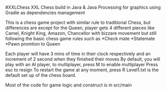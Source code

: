 #XXLChess
XXL Chess build in Java &amp; Java Processing for graphics using Gradle as dependencies management  

This is a chess game project with similar rule to traditional Chess, but differences are except for the Queen, 
player gets 4 different pieces like 
Camel, Knight King, Amazon, Chancellor with bizzare movement but still following the basic chess game rules such as
*Check mate
*Statemate
*Pawn promtion to Queen

Each player will have 3 mins of time in their clock respectively and an increment of 2 second when they finished their moves
By default, you will play with an AI player, to multiplayer, press M to enable multiplayer
Press esc to resign
To restart the game at any moment, press R
Level1.txt is the default set up of the chess board.


Most of the code for game logic and construct is in src/main

